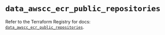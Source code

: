 # `data_awscc_ecr_public_repositories`

Refer to the Terraform Registry for docs: [`data_awscc_ecr_public_repositories`](https://registry.terraform.io/providers/hashicorp/awscc/0.70.0/docs/data-sources/ecr_public_repositories).
